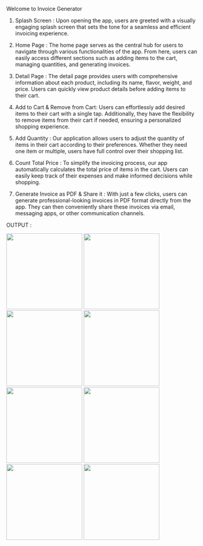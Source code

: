 Welcome to Invoice Generator
1. Splash Screen :
Upon opening the app, users are greeted with a visually engaging splash screen that sets the tone for a seamless and efficient invoicing experience.

2. Home Page :
The home page serves as the central hub for users to navigate through various functionalities of the app. From here, users can easily access different sections such as adding items to the cart, managing quantities, and generating invoices.

3. Detail Page :
The detail page provides users with comprehensive information about each product, including its name, flavor, weight, and price. Users can quickly view product details before adding items to their cart.

4. Add to Cart & Remove from Cart:
Users can effortlessly add desired items to their cart with a single tap. Additionally, they have the flexibility to remove items from their cart if needed, ensuring a personalized shopping experience.

5. Add Quantity :
Our application allows users to adjust the quantity of items in their cart according to their preferences. Whether they need one item or multiple, users have full control over their shopping list.

6. Count Total Price :
To simplify the invoicing process, our app automatically calculates the total price of items in the cart. Users can easily keep track of their expenses and make informed decisions while shopping.

7. Generate Invoice as PDF & Share it :
With just a few clicks, users can generate professional-looking invoices in PDF format directly from the app. They can then conveniently share these invoices via email, messaging apps, or other communication channels.

OUTPUT :

<img src= "https://github.com/KRISHA-SALIYA/invoice_generator_app/assets/149802459/95383f66-8db4-4f0c-8ae0-e510a50bcd99" width="200px">
<img src= "https://github.com/KRISHA-SALIYA/invoice_generator_app/assets/149802459/4e27fdb4-f646-42cb-8e4f-14df7bd8669a" width="200px">
<img src= "https://github.com/KRISHA-SALIYA/invoice_generator_app/assets/149802459/0d5d26cd-d3a6-4f09-a98e-efd1d0ca13cd" width="200px">
<img src= "https://github.com/KRISHA-SALIYA/invoice_generator_app/assets/149802459/026126e0-4b69-4ed6-911d-6f9b648b859a" width="200px">
<img src= "https://github.com/KRISHA-SALIYA/invoice_generator_app/assets/149802459/d4b52656-53ca-411c-ab0b-95df239fa6c3" width="200px">
<img src= "https://github.com/KRISHA-SALIYA/invoice_generator_app/assets/149802459/877c37d1-8c5b-413a-b2e5-bef3a0653c13" width="200px">
<img src= "https://github.com/KRISHA-SALIYA/invoice_generator_app/assets/149802459/c556eed4-5655-4c87-a2c4-043731598a22" width="200px">
<img src= "https://github.com/KRISHA-SALIYA/invoice_generator_app/assets/149802459/b3806ba7-2c13-41d4-b465-6b9d685a926c" width="200px">


